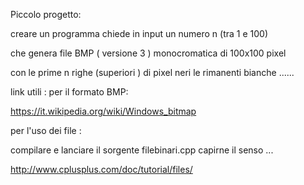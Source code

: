 
Piccolo progetto:



creare un programma 
chiede in input un numero n  (tra 1 e 100) 


che genera file BMP ( versione 3 ) monocromatica
di 100x100 pixel 

con le prime n righe (superiori ) di pixel neri 
le rimanenti bianche ......



link utili :
per il formato BMP:

https://it.wikipedia.org/wiki/Windows_bitmap


per l'uso dei file :

compilare e lanciare il sorgente filebinari.cpp 
capirne il senso ...

http://www.cplusplus.com/doc/tutorial/files/


